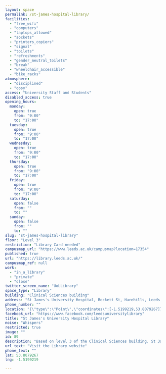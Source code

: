 ```yaml
---
layout: space
permalink: /st-james-hospital-library/
facilities:
  - "free_wifi"
  - "computers"
  - "laptops_allowed"
  - "sockets"
  - "printers_copiers"
  - "signal"
  - "toilets"
  - "refreshments"
  - "gender_neutral_toilets"
  - "break"
  - "wheelchair_accessible"
  - "bike_racks"
atmosphere:
  - "disciplined"
  - "cosy"
access: "University Staff and Students"
disabled_access: true
opening_hours:
  monday:
    open: true
    from: "9:00"
    to: "17:00"
  tuesday:
    open: true
    from: "9:00"
    to: "17:00"
  wednesday:
    open: true
    from: "9:00"
    to: "17:00"
  thursday:
    open: true
    from: "9:00"
    to: "17:00"
  friday:
    open: true
    from: "9:00"
    to: "17:00"
  saturday:
    open: false
    from: ""
    to: ""
  sunday:
    open: false
    from: ""
    to: ""
slug: "st-james-hospital-library"
floor: "Level 3"
restriction: "Library Card needed"
campusmap_url: "https://www.leeds.ac.uk/campusmap?location=17354"
published: true
url: "https://library.leeds.ac.uk/"
campusmap_ref: null
work:
  - "in_a_library"
  - "private"
  - "close"
twitter_screen_name: "UoLLibrary"
space_type: "Library"
building: "Clinical Sciences building"
address: "St James's University Hospital, Beckett St, Harehills, Leeds LS9 7LN"
phone_number: ""
location: "{\"type\":\"Point\",\"coordinates\":[-1.5199219,53.8079267]}"
facebook_url: "https://www.facebook.com/leedsuniversitylibrary"
title: "St James's University Hospital Library"
noise: "Whispers"
restricted: true
image: ""
id: 89
description: "Based on level 3 of the Clinical Sciences building, St James’s University Hospital Library supports the information needs of University research and teaching staff, medical and healthcare students, and employees of the Leeds Teaching Hospitals Trust."
url_text: "Visit the Library website"
phone_text: ""
lat: 53.8079267
lng: -1.5199219

---
```

